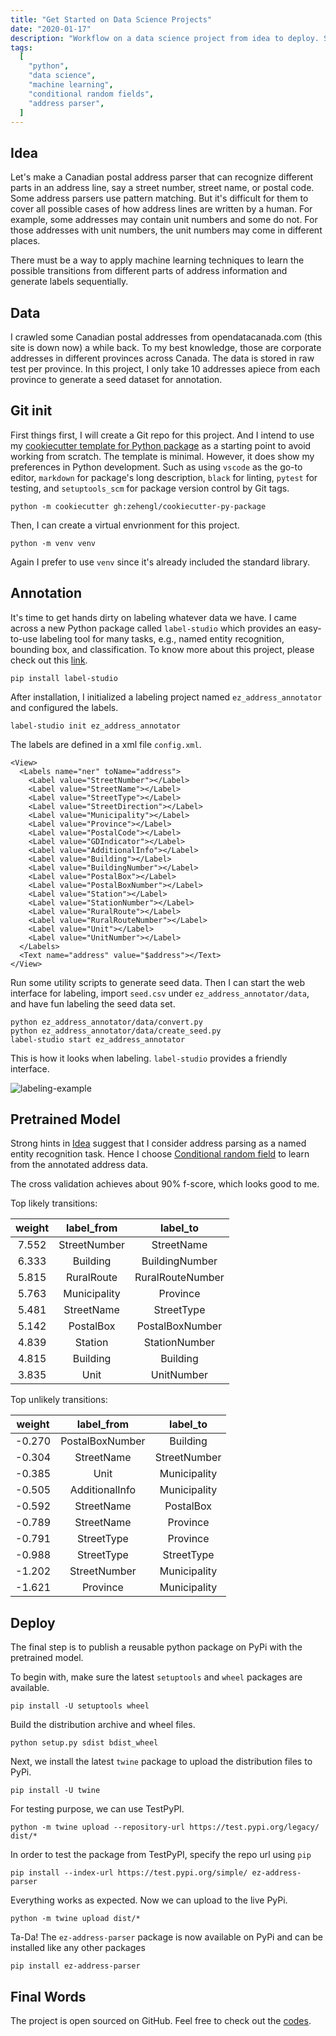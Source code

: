 ```yaml
---
title: "Get Started on Data Science Projects"
date: "2020-01-17"
description: "Workflow on a data science project from idea to deploy. See the Python package on https://pypi.org/project/ez-address-parser/"
tags:
  [
    "python",
    "data science",
    "machine learning",
    "conditional random fields",
    "address parser",
  ]
---
```


## Idea

Let's make a Canadian postal address parser that can recognize different parts in an address line, say a street number, street name, or postal code. Some address parsers use pattern matching. But it's difficult for them to cover all possible cases of how address lines are written by a human. For example, some addresses may contain unit numbers and some do not. For those addresses with unit numbers, the unit numbers may come in different places.

There must be a way to apply machine learning techniques to learn the possible transitions from different parts of address information and generate labels sequentially.

## Data

I crawled some Canadian postal addresses from opendatacanada.com (this site is down now) a while back. To my best knowledge, those are corporate addresses in different provinces across Canada. The data is stored in raw test per province. In this project, I only take 10 addresses apiece from each province to generate a seed dataset for annotation.

## Git init

First things first, I will create a Git repo for this project. And I intend to use my [cookiecutter template for Python package](https://github.com/zehengl/cookiecutter-py-package) as a starting point to avoid working from scratch. The template is minimal. However, it does show my preferences in Python development. Such as using `vscode` as the go-to editor, `markdown` for package's long description, `black` for linting, `pytest` for testing, and `setuptools_scm` for package version control by Git tags.

```
python -m cookiecutter gh:zehengl/cookiecutter-py-package
```

Then, I can create a virtual envrionment for this project.

```
python -m venv venv
```

Again I prefer to use `venv` since it's already included the standard library.

## Annotation

It's time to get hands dirty on labeling whatever data we have. I came across a new Python package called `label-studio` which provides an easy-to-use labeling tool for many tasks, e.g., named entity recognition, bounding box, and classification. To know more about this project, please check out this [link](https://labelstud.io/guide/).

```
pip install label-studio
```

After installation, I initialized a labeling project named `ez_address_annotator` and configured the labels.

```
label-studio init ez_address_annotator
```

The labels are defined in a xml file `config.xml`.

```
<View>
  <Labels name="ner" toName="address">
    <Label value="StreetNumber"></Label>
    <Label value="StreetName"></Label>
    <Label value="StreetType"></Label>
    <Label value="StreetDirection"></Label>
    <Label value="Municipality"></Label>
    <Label value="Province"></Label>
    <Label value="PostalCode"></Label>
    <Label value="GDIndicator"></Label>
    <Label value="AdditionalInfo"></Label>
    <Label value="Building"></Label>
    <Label value="BuildingNumber"></Label>
    <Label value="PostalBox"></Label>
    <Label value="PostalBoxNumber"></Label>
    <Label value="Station"></Label>
    <Label value="StationNumber"></Label>
    <Label value="RuralRoute"></Label>
    <Label value="RuralRouteNumber"></Label>
    <Label value="Unit"></Label>
    <Label value="UnitNumber"></Label>
  </Labels>
  <Text name="address" value="$address"></Text>
</View>
```

Run some utility scripts to generate seed data. Then I can start the web interface for labeling, import `seed.csv` under `ez_address_annotator/data`, and have fun labeling the seed data set.

```
python ez_address_annotator/data/convert.py
python ez_address_annotator/data/create_seed.py
label-studio start ez_address_annotator
```

This is how it looks when labeling. `label-studio` provides a friendly interface.

![labeling-example](https://github.com/zehengl/ez-address-parser/raw/master/labeling-example.gif)

## Pretrained Model

Strong hints in [Idea](##idea) suggest that I consider address parsing as a named entity recognition task. Hence I choose [Conditional random field](https://en.wikipedia.org/wiki/Conditional_random_field) to learn from the annotated address data.

The cross validation achieves about 90% f-score, which looks good to me.

Top likely transitions:

| weight |  label_from  |     label_to     |
| :----: | :----------: | :--------------: |
| 7.552  | StreetNumber |    StreetName    |
| 6.333  |   Building   |  BuildingNumber  |
| 5.815  |  RuralRoute  | RuralRouteNumber |
| 5.763  | Municipality |     Province     |
| 5.481  |  StreetName  |    StreetType    |
| 5.142  |  PostalBox   | PostalBoxNumber  |
| 4.839  |   Station    |  StationNumber   |
| 4.815  |   Building   |     Building     |
| 3.835  |     Unit     |    UnitNumber    |

Top unlikely transitions:

| weight |   label_from    |   label_to   |
| :----: | :-------------: | :----------: |
| -0.270 | PostalBoxNumber |   Building   |
| -0.304 |   StreetName    | StreetNumber |
| -0.385 |      Unit       | Municipality |
| -0.505 | AdditionalInfo  | Municipality |
| -0.592 |   StreetName    |  PostalBox   |
| -0.789 |   StreetName    |   Province   |
| -0.791 |   StreetType    |   Province   |
| -0.988 |   StreetType    |  StreetType  |
| -1.202 |  StreetNumber   | Municipality |
| -1.621 |    Province     | Municipality |

## Deploy

The final step is to publish a reusable python package on PyPi with the pretrained model.

To begin with, make sure the latest `setuptools` and `wheel` packages are available.

```
pip install -U setuptools wheel
```

Build the distribution archive and wheel files.

```
python setup.py sdist bdist_wheel
```

Next, we install the latest `twine` package to upload the distribution files to PyPi.

```
pip install -U twine
```

For testing purpose, we can use TestPyPI.

```
python -m twine upload --repository-url https://test.pypi.org/legacy/ dist/*
```

In order to test the package from TestPyPI, specify the repo url using `pip`

```
pip install --index-url https://test.pypi.org/simple/ ez-address-parser
```

Everything works as expected. Now we can upload to the live PyPi.

```
python -m twine upload dist/*
```

Ta-Da! The `ez-address-parser` package is now available on PyPi and can be installed like any other packages

```
pip install ez-address-parser
```

## Final Words

The project is open sourced on GitHub. Feel free to check out the [codes](https://github.com/zehengl/ez-address-parser).
